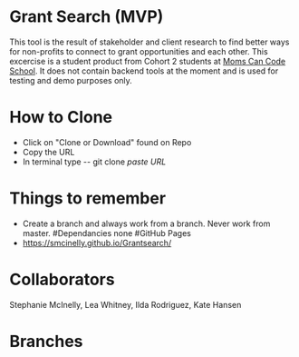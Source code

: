 # Grant Search (MVP)
This tool is the result of stakeholder and client research to find better ways for non-profits to connect to grant opportunities and each other.  This excercise is a student product from Cohort 2 students at [Moms Can Code School](https://www.momscan.co/).  It does not contain backend tools at the moment and is used for testing and demo purposes only.
# How to Clone
* Click on "Clone or Download" found on Repo
* Copy the URL 
* In terminal type -- git clone *paste URL*
# Things to remember
* Create a branch and always work from a branch. Never work from master. 
#Dependancies
none
#GitHub Pages
* https://smcinelly.github.io/Grantsearch/
# Collaborators
Stephanie McInelly, Lea Whitney, Ilda Rodriguez, Kate Hansen
# Branches

